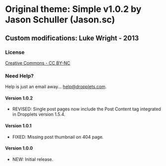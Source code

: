 # Original theme: Simple v1.0.2 by Jason Schuller (Jason.sc)

## Custom modifications: Luke Wright - 2013

### License
[Creative Commons - CC BY-NC](http://creativecommons.org/licenses/by-nc/3.0/legalcode)

### Need Help?
Help is just an email away... help@dropplets.com.

#### Version 1.0.2
- REVISED: Single post pages now include the Post Content tag integrated in Dropplets version 1.5.4.

#### Version 1.0.1
- FIXED: Missing post thumbnail on 404 page.

#### Version 1.0.0
- NEW: Initial release.

